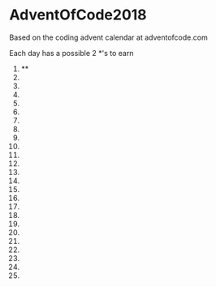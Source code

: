 # AdventOfCode2018
Based on the coding advent calendar at adventofcode.com

Each day has a possible 2 *'s to earn

1. **
2.
3.
4.
5.
6.
7.
8.
9.
10.
11.
12.
13.
14.
15.
16.
17.
18.
19.
20.
21.
22.
23.
24.
25.
